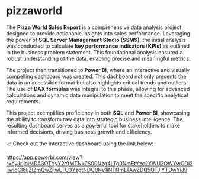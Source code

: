 # pizzaworld

The **Pizza World Sales Report** is a comprehensive data analysis project designed to provide actionable insights into sales performance. Leveraging the power of **SQL Server Management Studio (SSMS)**, the initial analysis was conducted to calculate **key performance indicators (KPIs)** as outlined in the business problem statement. This foundational analysis ensured a robust understanding of the data, enabling precise and meaningful metrics.

The project then transitioned to **Power BI**, where an interactive and visually compelling dashboard was created. This dashboard not only presents the data in an accessible format but also highlights critical trends and outliers. The use of **DAX formulas** was integral to this phase, allowing for advanced calculations and dynamic data manipulation to meet the specific analytical requirements.

This project exemplifies proficiency in both **SQL** and **Power BI**, showcasing the ability to transform raw data into strategic business intelligence. The resulting dashboard serves as a powerful tool for stakeholders to make informed decisions, driving business growth and efficiency.

📈 Check out the interactive dashboard using the link below:

https://app.powerbi.com/view?r=eyJrIjoiMDA3OTYyY2YtMTNkZS00Nzg4LTg0NmEtYzc2YWU2OWYwODI2IiwidCI6IjZlZmQwZjIwLTU3YzgtNDQ0Ny1iNTNmLTAwZDQ5OTJjYTUwYiJ9

